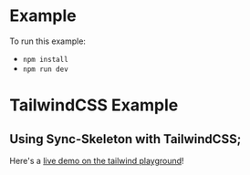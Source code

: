 # Example

To run this example:

- `npm install`
- `npm run dev`

# TailwindCSS Example

## Using Sync-Skeleton with TailwindCSS;

Here's a [live demo on the tailwind playground](https://play.tailwindcss.com/wruRA5Hk7Q)!
